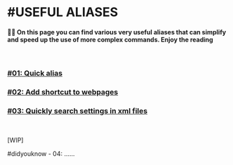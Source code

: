 # #USEFUL ALIASES

#### 📢📢  On this page you can find various very useful aliases that can simplify and speed up the use of more complex commands. Enjoy the reading

<br>

### [#01: Quick alias](https://github.com/M4dGun/t-ui_themes/blob/main/FAQ_group/didyouknow_01.md)


### [#02: Add shortcut to webpages](https://github.com/M4dGun/t-ui_themes/blob/main/FAQ_group/didyouknow_02.md)


### [#03: Quickly search settings in xml files](https://github.com/M4dGun/t-ui_themes/blob/main/FAQ_group/didyouknow_03.md)


<br>

[WIP]

#didyouknow - 04: ......<br>

<br>

